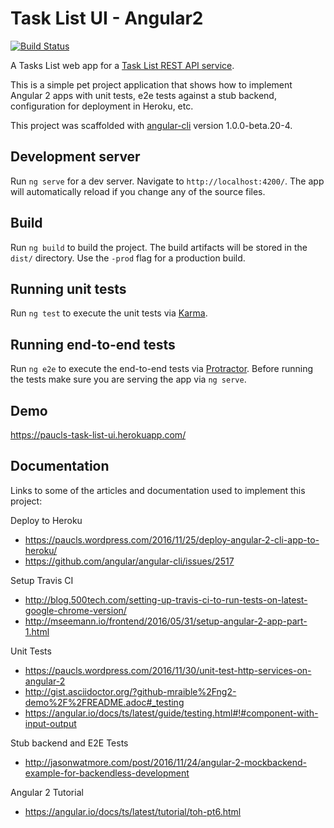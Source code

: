 # Task List UI - Angular2
[![Build Status](https://travis-ci.org/paucls/task_list_ui-angular2.svg?branch=master)](https://travis-ci.org/paucls/task_list_ui-angular2)

A Tasks List web app for a [Task List REST API service](https://github.com/paucls/task_list_api-spring_boot).

This is a simple pet project application that shows how to implement Angular 2 apps with unit tests, e2e tests against 
a stub backend, configuration for deployment in Heroku, etc.

This project was scaffolded with [angular-cli](https://github.com/angular/angular-cli) version 1.0.0-beta.20-4.

## Development server
Run `ng serve` for a dev server. Navigate to `http://localhost:4200/`. The app will automatically reload if you change any of the source files.

## Build

Run `ng build` to build the project. The build artifacts will be stored in the `dist/` directory. Use the `-prod` flag for a production build.

## Running unit tests

Run `ng test` to execute the unit tests via [Karma](https://karma-runner.github.io).

## Running end-to-end tests

Run `ng e2e` to execute the end-to-end tests via [Protractor](http://www.protractortest.org/).
Before running the tests make sure you are serving the app via `ng serve`.

## Demo
https://paucls-task-list-ui.herokuapp.com/

## Documentation
Links to some of the articles and documentation used to implement this project:

Deploy to Heroku
- https://paucls.wordpress.com/2016/11/25/deploy-angular-2-cli-app-to-heroku/
- https://github.com/angular/angular-cli/issues/2517

Setup Travis CI
- http://blog.500tech.com/setting-up-travis-ci-to-run-tests-on-latest-google-chrome-version/
- http://mseemann.io/frontend/2016/05/31/setup-angular-2-app-part-1.html

Unit Tests
- https://paucls.wordpress.com/2016/11/30/unit-test-http-services-on-angular-2
- http://gist.asciidoctor.org/?github-mraible%2Fng2-demo%2F%2FREADME.adoc#_testing
- https://angular.io/docs/ts/latest/guide/testing.html#!#component-with-input-output

Stub backend and E2E Tests
- http://jasonwatmore.com/post/2016/11/24/angular-2-mockbackend-example-for-backendless-development

Angular 2 Tutorial
- https://angular.io/docs/ts/latest/tutorial/toh-pt6.html
